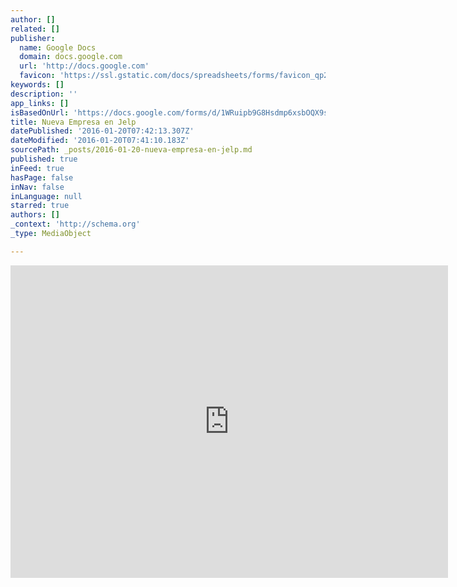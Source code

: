 ```yaml
---
author: []
related: []
publisher:
  name: Google Docs
  domain: docs.google.com
  url: 'http://docs.google.com'
  favicon: 'https://ssl.gstatic.com/docs/spreadsheets/forms/favicon_qp2.png'
keywords: []
description: ''
app_links: []
isBasedOnUrl: 'https://docs.google.com/forms/d/1WRuipb9G8Hsdmp6xsbOQX9sTKlGqf1LhXVGIDClDVRY/viewform'
title: Nueva Empresa en Jelp
datePublished: '2016-01-20T07:42:13.307Z'
dateModified: '2016-01-20T07:41:10.183Z'
sourcePath: _posts/2016-01-20-nueva-empresa-en-jelp.md
published: true
inFeed: true
hasPage: false
inNav: false
inLanguage: null
starred: true
authors: []
_context: 'http://schema.org'
_type: MediaObject

---
```

<iframe src="https://cdn.embedly.com/widgets/media.html?url=https%3A%2F%2Fdocs.google.com%2Fforms%2Fd%2F1WRuipb9G8Hsdmp6xsbOQX9sTKlGqf1LhXVGIDClDVRY%2Fviewform&amp;src=https%3A%2F%2Fdocs.google.com%2Fforms%2Fd%2F1WRuipb9G8Hsdmp6xsbOQX9sTKlGqf1LhXVGIDClDVRY%2Fviewform%3Fembedded%3Dtrue&amp;type=text%2Fhtml&amp;key=b7d04c9b404c499eba89ee7072e1c4f7&amp;schema=google" width="700" height="500" scrolling="no" frameborder="0" allowfullscreen="allowfullscreen" style=""></iframe>